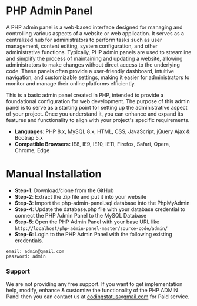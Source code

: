 # PHP Admin Panel
A PHP admin panel is a web-based interface designed for managing and controlling various aspects of a website or web application. It serves as a centralized hub for administrators to perform tasks such as user management, content editing, system configuration, and other administrative functions. Typically, PHP admin panels are used to streamline and simplify the process of maintaining and updating a website, allowing administrators to make changes without direct access to the underlying code. These panels often provide a user-friendly dashboard, intuitive navigation, and customizable settings, making it easier for administrators to monitor and manage their online platforms efficiently.

This is a basic admin panel created in PHP, intended to provide a foundational configuration for web development. The purpose of this admin panel is to serve as a starting point for setting up the administrative aspect of your project. Once you understand it, you can enhance and expand its features and functionality to align with your project's specific requirements.


- **Languages**: PHP 8.x, MySQL 8.x, HTML, CSS, JavaScript, jQuery Ajax & Bootrap 5.x
- **Compatible Browsers:** IE8, IE9, IE10, IE11, Firefox, Safari, Opera, Chrome, Edge

# Manual Installation
- **Step-1**: Download/clone from the GitHub
- **Step-2**: Extract the Zip file and put it into your website
- **Step-3**: Import the php-admin-panel.sql database into the PhpMyAdmin
- **Step-4**: Update the database.php file with your database credential to connect the PHP Admin Panel to the MySQL Database
- **Step-5**: Open the PHP Admin Panel with your base URL like ```http://localhost/php-admin-panel-master/source-code/admin/```
- **Step-6**: Login to the PHP Admin Panel with the following existing credentials.
```
email: admin@gmail.com
password: admin
```
### Support
We are not providing any free support. If you want to get implementation help, modify, enhance & customize the functionality of the PHP ADMIN Panel then you can contact us at codingstatus@gmail.com for Paid service.


